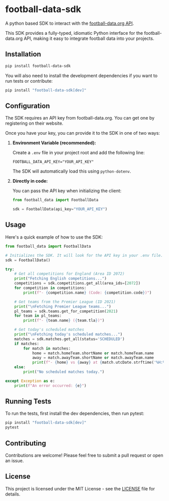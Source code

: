 # football-data-sdk

A python based SDK to interact with the [football-data.org API](https://www.football-data.org/).

This SDK provides a fully-typed, idiomatic Python interface for the football-data.org API, making it easy to integrate football data into your projects.

## Installation

```bash
pip install football-data-sdk
```

You will also need to install the development dependencies if you want to run tests or contribute:

```bash
pip install "football-data-sdk[dev]"
```

## Configuration

The SDK requires an API key from football-data.org. You can get one by registering on their website.

Once you have your key, you can provide it to the SDK in one of two ways:

1.  **Environment Variable (recommended):**

    Create a `.env` file in your project root and add the following line:

    ```
    FOOTBALL_DATA_API_KEY="YOUR_API_KEY"
    ```

    The SDK will automatically load this using `python-dotenv`.

2.  **Directly in code:**

    You can pass the API key when initializing the client:

    ```python
    from football_data import FootballData

    sdk = FootballData(api_key="YOUR_API_KEY")
    ```

## Usage

Here's a quick example of how to use the SDK:

```python
from football_data import FootballData

# Initializes the SDK. It will look for the API key in your .env file.
sdk = FootballData()

try:
    # Get all competitions for England (Area ID 2072)
    print("Fetching English competitions...")
    competitions = sdk.competitions.get_all(area_ids=[2072])
    for competition in competitions:
        print(f"- {competition.name} (Code: {competition.code})")

    # Get teams from the Premier League (ID 2021)
    print("\nFetching Premier League teams...")
    pl_teams = sdk.teams.get_for_competition(2021)
    for team in pl_teams:
        print(f"- {team.name} ({team.tla})")

    # Get today's scheduled matches
    print("\nFetching today's scheduled matches...")
    matches = sdk.matches.get_all(status='SCHEDULED')
    if matches:
        for match in matches:
            home = match.homeTeam.shortName or match.homeTeam.name
            away = match.awayTeam.shortName or match.awayTeam.name
            print(f"- {home} vs {away} at {match.utcDate.strftime('%H:%M')} UTC")
    else:
        print("No scheduled matches today.")

except Exception as e:
    print(f"An error occurred: {e}")
```

## Running Tests

To run the tests, first install the dev dependencies, then run pytest:

```bash
pip install "football-data-sdk[dev]"
pytest
```

## Contributing

Contributions are welcome! Please feel free to submit a pull request or open an issue.

## License

This project is licensed under the MIT License - see the [LICENSE](LICENSE) file for details.
